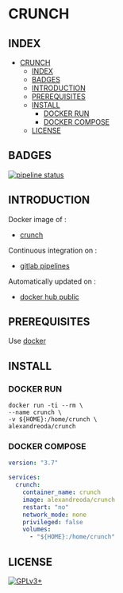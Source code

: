 # CRUNCH

## INDEX

- [CRUNCH](#crunch)
  - [INDEX](#index)
  - [BADGES](#badges)
  - [INTRODUCTION](#introduction)
  - [PREREQUISITES](#prerequisites)
  - [INSTALL](#install)
    - [DOCKER RUN](#docker-run)
    - [DOCKER COMPOSE](#docker-compose)
  - [LICENSE](#license)

## BADGES

[![pipeline status](https://gitlab.com/oda-alexandre/crunch/badges/master/pipeline.svg)](https://gitlab.com/oda-alexandre/crunch/commits/master)

## INTRODUCTION

Docker image of :

- [crunch](https://tools.kali.org/password-attacks/crunch)

Continuous integration on :

- [gitlab pipelines](https://gitlab.com/oda-alexandre/crunch/pipelines)

Automatically updated on :

- [docker hub public](https://hub.docker.com/r/alexandreoda/crunch)

## PREREQUISITES

Use [docker](https://www.docker.com)

## INSTALL

### DOCKER RUN

```\
docker run -ti --rm \
--name crunch \
-v ${HOME}:/home/crunch \
alexandreoda/crunch
```

### DOCKER COMPOSE

```yml
version: "3.7"

services:
  crunch:
    container_name: crunch
    image: alexandreoda/crunch
    restart: "no"
    network_mode: none
    privileged: false
    volumes:
      - "${HOME}:/home/crunch"
```

## LICENSE

[![GPLv3+](http://gplv3.fsf.org/gplv3-127x51.png)](https://gitlab.com/oda-alexandre/crunch/blob/master/LICENSE)
